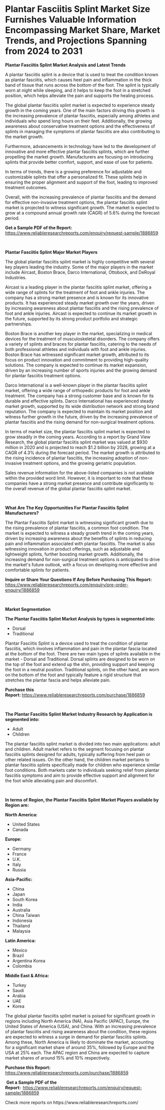 <p><h1>Plantar Fasciitis Splint Market Size Furnishes Valuable Information Encompassing Market Share, Market Trends, and Projections Spanning from 2024 to 2031</h1></p><p><strong>Plantar Fasciitis Splint Market Analysis and Latest Trends</strong></p>
<p><p>A plantar fasciitis splint is a device that is used to treat the condition known as plantar fasciitis, which causes heel pain and inflammation in the thick band of tissue that runs across the bottom of the foot. The splint is typically worn at night while sleeping, and it helps to keep the foot in a stretched position, which helps alleviate the pain and supports the healing process.</p><p>The global plantar fasciitis splint market is expected to experience steady growth in the coming years. One of the main factors driving this growth is the increasing prevalence of plantar fasciitis, especially among athletes and individuals who spend long hours on their feet. Additionally, the growing awareness about conservative treatment options and the effectiveness of splints in managing the symptoms of plantar fasciitis are also contributing to the market growth.</p><p>Furthermore, advancements in technology have led to the development of innovative and more effective plantar fasciitis splints, which are further propelling the market growth. Manufacturers are focusing on introducing splints that provide better comfort, support, and ease of use for patients.</p><p>In terms of trends, there is a growing preference for adjustable and customizable splints that offer a personalized fit. These splints help in ensuring the proper alignment and support of the foot, leading to improved treatment outcomes.</p><p>Overall, with the increasing prevalence of plantar fasciitis and the demand for effective non-invasive treatment options, the plantar fasciitis splint market is projected to witness significant growth. The market is expected to grow at a compound annual growth rate (CAGR) of 5.6% during the forecast period.</p></p>
<p><strong>Get a Sample PDF of the Report:&nbsp;</strong> <a href="https://www.reliableresearchreports.com/enquiry/request-sample/1886859">https://www.reliableresearchreports.com/enquiry/request-sample/1886859</a></p>
<p>&nbsp;</p>
<p><strong>Plantar Fasciitis Splint Major Market Players</strong></p>
<p><p>The global plantar fasciitis splint market is highly competitive with several key players leading the industry. Some of the major players in the market include Aircast, Boston Brace, Darco International, Ottobock, and DeRoyal Industries.</p><p>Aircast is a leading player in the plantar fasciitis splint market, offering a wide range of splints for the treatment of foot and ankle injuries. The company has a strong market presence and is known for its innovative products. It has experienced steady market growth over the years, driven by increasing awareness about plantar fasciitis and the rising prevalence of foot and ankle injuries. Aircast is expected to continue its market growth in the future, supported by its strong product portfolio and strategic partnerships.</p><p>Boston Brace is another key player in the market, specializing in medical devices for the treatment of musculoskeletal disorders. The company offers a variety of splints and braces for plantar fasciitis, catering to the needs of both professional athletes and individuals with foot and ankle injuries. Boston Brace has witnessed significant market growth, attributed to its focus on product innovation and commitment to providing high-quality solutions. The company is expected to continue its market expansion, driven by an increasing number of sports injuries and the growing demand for plantar fasciitis treatment options.</p><p>Darco International is a well-known player in the plantar fasciitis splint market, offering a wide range of orthopedic products for foot and ankle treatment. The company has a strong customer base and is known for its durable and effective splints. Darco International has experienced steady market growth, supported by its wide distribution network and strong brand reputation. The company is expected to maintain its market position and witness further growth in the future, driven by the increasing prevalence of plantar fasciitis and the rising demand for non-surgical treatment options.</p><p>In terms of market size, the plantar fasciitis splint market is expected to grow steadily in the coming years. According to a report by Grand View Research, the global plantar fasciitis splint market was valued at $930 million in 2020 and is projected to reach $1.2 billion by 2028, growing at a CAGR of 4.3% during the forecast period. The market growth is attributed to the rising incidence of plantar fasciitis, the increasing adoption of non-invasive treatment options, and the growing geriatric population.</p><p>Sales revenue information for the above-listed companies is not available within the provided word limit. However, it is important to note that these companies have a strong market presence and contribute significantly to the overall revenue of the global plantar fasciitis splint market.</p></p>
<p>&nbsp;</p>
<p><strong>What Are The Key Opportunities For Plantar Fasciitis Splint Manufacturers?</strong></p>
<p><p>The Plantar Fasciitis Splint market is witnessing significant growth due to the rising prevalence of plantar fasciitis, a common foot condition. The market is expected to witness a steady growth trend in the coming years, driven by increasing awareness about the benefits of splints in reducing pain and inflammation associated with plantar fasciitis. The market is also witnessing innovation in product offerings, such as adjustable and lightweight splints, further boosting market growth. Additionally, the increasing demand for non-surgical treatment options is anticipated to drive the market's future outlook, with a focus on developing more effective and comfortable splints for patients.</p></p>
<p><strong>Inquire or Share Your Questions If Any Before Purchasing This Report:</strong> <a href="https://www.reliableresearchreports.com/enquiry/pre-order-enquiry/1886859">https://www.reliableresearchreports.com/enquiry/pre-order-enquiry/1886859</a></p>
<p>&nbsp;</p>
<p><strong>Market Segmentation</strong></p>
<p><strong>The Plantar Fasciitis Splint Market Analysis by types is segmented into:</strong></p>
<p><ul><li>Dorsal</li><li>Traditional</li></ul></p>
<p><p>Plantar Fasciitis Splint is a device used to treat the condition of plantar fasciitis, which involves inflammation and pain in the plantar fascia located at the bottom of the foot. There are two main types of splints available in the market - Dorsal and Traditional. Dorsal splints are designed to be worn on the top of the foot and extend up the shin, providing support and keeping the foot in a neutral position. Traditional splints, on the other hand, are worn on the bottom of the foot and typically feature a rigid structure that stretches the plantar fascia and helps alleviate pain.</p></p>
<p><strong>Purchase this Report:&nbsp;</strong><a href="https://www.reliableresearchreports.com/purchase/1886859">https://www.reliableresearchreports.com/purchase/1886859</a></p>
<p>&nbsp;</p>
<p><strong>The Plantar Fasciitis Splint Market Industry Research by Application is segmented into:</strong></p>
<p><ul><li>Adult</li><li>Children</li></ul></p>
<p><p>The plantar fasciitis splint market is divided into two main applications: adult and children. Adult market refers to the segment focusing on plantar fasciitis splints designed for adults, typically suffering from heel pain or other related issues. On the other hand, the children market pertains to plantar fasciitis splints specifically made for children who experience similar foot conditions. Both markets cater to individuals seeking relief from plantar fasciitis symptoms and aim to provide effective support and alignment for the foot while alleviating pain and discomfort.</p></p>
<p>&nbsp;</p>
<p><strong>In terms of Region, the Plantar Fasciitis Splint Market Players available by Region are:</strong></p>
<p>
    <p> <strong> North America: </strong>
        <ul>
            <li>United States</li>
            <li>Canada</li>
        </ul>
        </p> 
    <p> <strong> Europe: </strong>
        <ul>
            <li>Germany</li>
            <li>France</li>
            <li>U.K.</li>
            <li>Italy</li>
            <li>Russia</li>
        </ul>
        </p> 
    <p> <strong> Asia-Pacific: </strong>
        <ul>
            <li>China</li>
            <li>Japan</li>
            <li>South Korea</li>
            <li>India</li>
            <li>Australia</li>
            <li>China Taiwan</li>
            <li>Indonesia</li>
            <li>Thailand</li>
            <li>Malaysia</li>
        </ul>
        </p> 
    <p> <strong> Latin America: </strong>
        <ul>
            <li>Mexico</li>
            <li>Brazil</li>
            <li>Argentina Korea</li>
            <li>Colombia</li>
        </ul>
        </p> 
    <p> <strong> Middle East & Africa: </strong>
        <ul>
            <li>Turkey</li>
            <li>Saudi</li>
            <li>Arabia</li>
            <li>UAE</li>
            <li>Korea</li>
        </ul>
    </p>
    </p>
<p><p>The global plantar fasciitis splint market is poised for significant growth in regions including North America (NA), Asia Pacific (APAC), Europe, the United States of America (USA), and China. With an increasing prevalence of plantar fasciitis and rising awareness about the condition, these regions are expected to witness a surge in demand for plantar fasciitis splints. Among these, North America is likely to dominate the market, accounting for a significant market share of around 35%, followed by Europe and the USA at 25% each. The APAC region and China are expected to capture market shares of around 15% and 10% respectively.</p></p>
<p><strong>Purchase this Report: </strong><a href="https://www.reliableresearchreports.com/purchase/1886859">https://www.reliableresearchreports.com/purchase/1886859</a></p>
<p>&nbsp;<strong>Get a Sample PDF of the Report:&nbsp;&nbsp;</strong><a href="https://www.reliableresearchreports.com/enquiry/request-sample/1886859">https://www.reliableresearchreports.com/enquiry/request-sample/1886859</a></p>
<p><strong></strong></p>
<p>Check more reports on https://www.reliableresearchreports.com/</p>